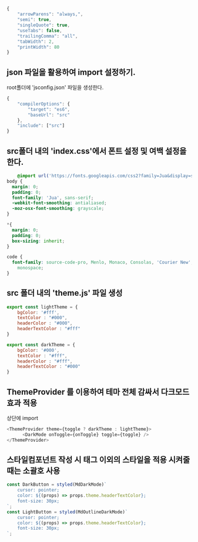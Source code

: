 ##
```javascript
{
    "arrowParens": "always,",
    "semi": true,
    "singleQuote": true,
    "useTabs": false,
    "trailingComma": "all",
    "tabWidth": 2,
    "printWidth": 80
}
```

## json 파일을 활용하여 import 설정하기.
root폴더에 'jsconfig.json' 파일을 생성한다.
``` javascript
{
    "compilerOptions": {
        "target": "es6",
        "baseUrl": "src"
    },
    "include": ["src"]
}
```

## src폴더 내의 'index.css'에서 폰트 설정 및 여백 설정을 한다.
``` css
    @import url('https://fonts.googleapis.com/css2?family=Jua&display=swap');
body {
  margin: 0;
  padding: 0;
  font-family: 'Jua', sans-serif;
  -webkit-font-smoothing: antialiased;
  -moz-osx-font-smoothing: grayscale;
}

*{
  margin: 0;
  padding: 0;
  box-sizing: inherit;
}

code {
  font-family: source-code-pro, Menlo, Monaco, Consolas, 'Courier New',
    monospace;
}
```

## src 폴더 내의 'theme.js' 파일 생성
``` javascript
export const lightTheme = {
    bgColor: '#fff',
    textColor : "#000",
    headerColor : "#000",
    headerTextColor : "#fff"
}

export const darkTheme = {
    bgColor: '#000',
    textColor : "#fff",
    headerColor : "#fff",
    headerTextColor : "#000"
}
```

## ThemeProvider 를 이용하여 테마 전체 감싸서 다크모드 효과 적용
상단에 import
```javascript
<ThemeProvider theme={toggle ? darkTheme : lightTheme}>
      <DarkMode onToggle={onToggle} toggle={toggle} />
</ThemeProvider>
```

## 스타일컴포넌트 작성 시 태그 이외의 스타일을 적용 시켜줄 때는 소괄호 사용
```javascript
const DarkButton = styled(MdDarkMode)`
    cursor: pointer;
    color: ${(props) => props.theme.headerTextColor};
    font-size: 30px;
`;
const LightButton = styled(MdOutlineDarkMode)`
    cursor: pointer;
    color: ${(props) => props.theme.headerTextColor};
    font-size: 30px;
`;
```
